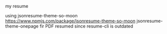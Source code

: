 my resume

using jsonresume-theme-so-moon https://www.npmjs.com/package/jsonresume-theme-so-moon
jsonresume-theme-onepage fir PDF
resumed since resume-cli is outdated
